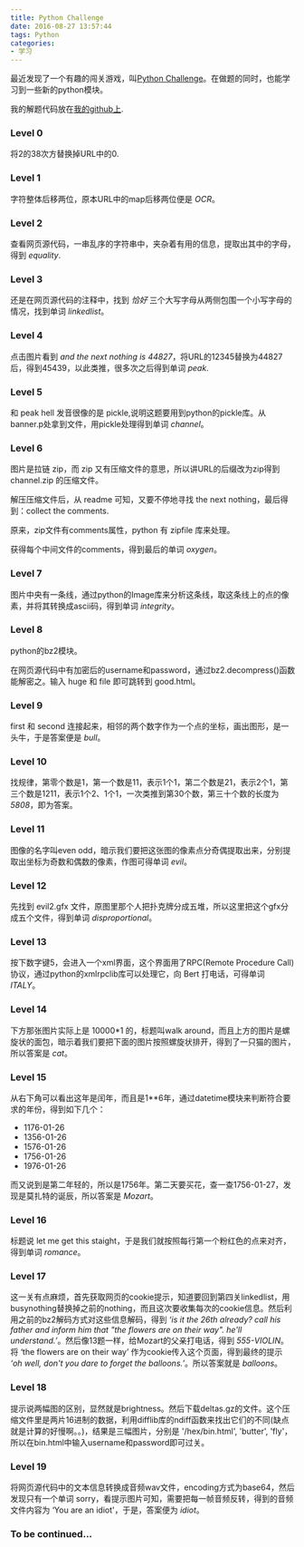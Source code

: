 ```yaml
---
title: Python Challenge
date: 2016-08-27 13:57:44
tags: Python
categories:
- 学习
---
```


最近发现了一个有趣的闯关游戏，叫[Python Challenge](http://www.pythonchallenge.com/)。在做题的同时，也能学习到一些新的python模块。

我的解题代码放在[我的github上](https://github.com/pengshiqi/PythonChallenge).
<!-- more -->

### Level 0

将2的38次方替换掉URL中的0.

### Level 1

字符整体后移两位，原本URL中的map后移两位便是 *OCR*。

### Level 2

查看网页源代码，一串乱序的字符串中，夹杂着有用的信息，提取出其中的字母，得到 *equality*.

### Level 3

还是在网页源代码的注释中，找到 *恰好* 三个大写字母从两侧包围一个小写字母的情况，找到单词 *linkedlist*。

### Level 4

点击图片看到 *and the next nothing is 44827*，将URL的12345替换为44827后，得到45439，以此类推，很多次之后得到单词 *peak*.

### Level 5

和 peak hell 发音很像的是 pickle,说明这题要用到python的pickle库。从banner.p处拿到文件，用pickle处理得到单词 *channel*。

### Level 6

图片是拉链 zip，而 zip 又有压缩文件的意思，所以讲URL的后缀改为zip得到 channel.zip 的压缩文件。

解压压缩文件后，从 readme 可知，又要不停地寻找 the next nothing，最后得到：collect the comments.

原来，zip文件有comments属性，python 有 zipfile 库来处理。

获得每个中间文件的comments，得到最后的单词 *oxygen*。

### Level 7

图片中央有一条线，通过python的Image库来分析这条线，取这条线上的点的像素，并将其转换成ascii码，得到单词 *integrity*。

### Level 8

python的bz2模块。

在网页源代码中有加密后的username和password，通过bz2.decompress()函数能解密之。输入 huge 和 file 即可跳转到 good.html。

### Level 9

first 和 second 连接起来，相邻的两个数字作为一个点的坐标，画出图形，是一头牛，于是答案便是 *bull*。

### Level 10

找规律，第零个数是1，第一个数是11，表示1个1，第二个数是21，表示2个1，第三个数是1211，表示1个2、1个1，一次类推到第30个数，第三十个数的长度为 *5808*，即为答案。

### Level 11

图像的名字叫even odd，暗示我们要把这张图的像素点分奇偶提取出来，分别提取出坐标为奇数和偶数的像素，作图可得单词 *evil*。

### Level 12

先找到 evil2.gfx 文件，原图里那个人把扑克牌分成五堆，所以这里把这个gfx分成五个文件，得到单词 *disproportional*。

### Level 13

按下数字键5，会进入一个xml界面，这个界面用了RPC(Remote Procedure Call)协议，通过python的xmlrpclib库可以处理它，向 Bert 打电话，可得单词 *ITALY*。

### Level 14

下方那张图片实际上是 10000*1 的，标题叫walk around，而且上方的图片是螺旋状的面包，暗示着我们要把下面的图片按照螺旋状排开，得到了一只猫的图片，所以答案是 *cat*。

### Level 15

从右下角可以看出这年是闰年，而且是1**6年，通过datetime模块来判断符合要求的年份，得到如下几个：

* 1176-01-26
* 1356-01-26
* 1576-01-26
* 1756-01-26
* 1976-01-26

而又说到是第二年轻的，所以是1756年。第二天要买花，查一查1756-01-27，发现是莫扎特的诞辰，所以答案是 *Mozart*。

### Level 16

标题说 let me get this staight，于是我们就按照每行第一个粉红色的点来对齐，得到单词 *romance*。

### Level 17

这一关有点麻烦，首先获取网页的cookie提示，知道要回到第四关linkedlist，用busynothing替换掉之前的nothing，而且这次要收集每次的cookie信息。然后利用之前的bz2解码方式对这些信息解码，得到 *‘is it the 26th already? call his father and inform him that "the flowers are on their way". he'll understand.’*。然后像13题一样，给Mozart的父亲打电话，得到 *555-VIOLIN*。将 ‘the flowers are on their way’ 作为cookie传入这个页面，得到最终的提示 *‘oh well, don't you dare to forget the balloons.’*。所以答案就是 *balloons*。

### Level 18

提示说两幅图的区别，显然就是brightness。然后下载deltas.gz的文件。这个压缩文件里是两片16进制的数据，利用difflib库的ndiff函数来找出它们的不同(缺点就是计算的好慢啊。。)，结果是三幅图片，分别是 '/hex/bin.html', 'butter', 'fly'，所以在bin.html中输入username和password即可过关。

### Level 19

将网页源代码中的文本信息转换成音频wav文件，encoding方式为base64，然后发现只有一个单词 sorry，看提示图片可知，需要把每一帧音频反转，得到的音频文件内容为 ‘You are an idiot'，于是，答案便为 *idiot*。

### To be continued...
